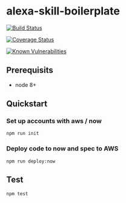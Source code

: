 # alexa-skill-boilerplate

[![Build Status](https://travis-ci.org/TheSmokingGnu/alexa-skill-boilerplate.svg?branch=master)](https://travis-ci.org/TheSmokingGnu/alexa-skill-boilerplate)

[![Coverage Status](https://coveralls.io/repos/github/TheSmokingGnu/alexa-skill-boilerplate/badge.svg?branch=master)](https://coveralls.io/github/TheSmokingGnu/alexa-skill-boilerplate?branch=master)

[![Known Vulnerabilities](https://snyk.io/test/github/theSmokingGnu/alexa-skill-boilerplate/badge.svg)](https://snyk.io/test/github/theSmokingGnu/alexa-skill-boilerplate)


## Prerequisits

* node 8+

## Quickstart

### Set up accounts with aws / now

```
npm run init
```

### Deploy code to now and spec to AWS

```shell
npm run deploy:now
```

## Test

```shell
npm test
```
